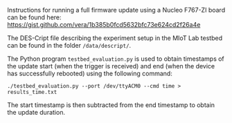 Instructions for running a full firmware update using a Nucleo F767-ZI board can be found here: https://gist.github.com/vera/1b385b0fcd5632bfc73e624cd2f26a4e

The DES-Cript file describing the experiment setup in the MIoT Lab testbed can be found in the folder `/data/descript/`.

The Python program `testbed_evaluation.py` is used to obtain timestamps of the update start (when the trigger is received) and end (when the device has successfully rebooted) using the following command:

```
./testbed_evaluation.py --port /dev/ttyACM0 --cmd time > results_time.txt
```

The start timestamp is then subtracted from the end timestamp to obtain the update duration.
